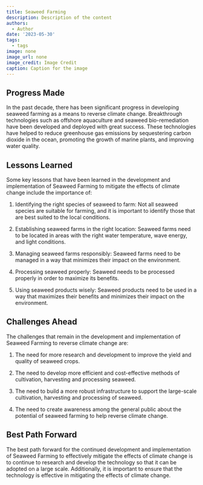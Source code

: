 ```yaml
---
title: Seaweed Farming
description: Description of the content
authors:
  - Author
date: '2023-05-30'
tags:
  - tags
image: none
image_url: none
image_credit: Image Credit
caption: Caption for the image
---
```


## Progress Made

In the past decade, there has been significant progress in developing seaweed farming as a means to reverse climate change. Breakthrough technologies such as offshore aquaculture and seaweed bio-remediation have been developed and deployed with great success. These technologies have helped to reduce greenhouse gas emissions by sequestering carbon dioxide in the ocean, promoting the growth of marine plants, and improving water quality.

## Lessons Learned

Some key lessons that have been learned in the development and implementation of Seaweed Farming to mitigate the effects of climate change include the importance of:

1. Identifying the right species of seaweed to farm: Not all seaweed species are suitable for farming, and it is important to identify those that are best suited to the local conditions.

2. Establishing seaweed farms in the right location: Seaweed farms need to be located in areas with the right water temperature, wave energy, and light conditions.

3. Managing seaweed farms responsibly: Seaweed farms need to be managed in a way that minimizes their impact on the environment.

4. Processing seaweed properly: Seaweed needs to be processed properly in order to maximize its benefits.

5. Using seaweed products wisely: Seaweed products need to be used in a way that maximizes their benefits and minimizes their impact on the environment.

## Challenges Ahead

The challenges that remain in the development and implementation of Seaweed Farming to reverse climate change are:

1. The need for more research and development to improve the yield and quality of seaweed crops.

2. The need to develop more efficient and cost-effective methods of cultivation, harvesting and processing seaweed.

3. The need to build a more robust infrastructure to support the large-scale cultivation, harvesting and processing of seaweed.

4. The need to create awareness among the general public about the potential of seaweed farming to help reverse climate change.

## Best Path Forward

The best path forward for the continued development and implementation of Seaweed Farming to effectively mitigate the effects of climate change is to continue to research and develop the technology so that it can be adopted on a large scale. Additionally, it is important to ensure that the technology is effective in mitigating the effects of climate change.
